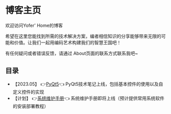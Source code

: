 # 博客主页

欢迎访问Yofer' Home的博客

希望在这里您能找到所需的技术解决方案，编者相信知识的分享能够带来无限的可能和价值。让我们一起用编码艺术构建我们的智慧王国吧！

有任何疑问或者错误反馈，请通过 About页面的联系方式联系我吧~

## 目录
- 【2023.05】 :point_right:[PyQt5](/YoferVuePressHome/blog/PyqtLearning):point_left: PyQt5技术笔记上线，包括基本控件的使用以及自定义控件的实现
- 【计划】    :point_right:[系统维护手册](/YoferVuePressHome/blog/SystemMaintenance):point_left: 系统维护手册即将上线（预计提供常用系统软件的安装部署教程）

<!-- Now, let's try it :point_right: -->